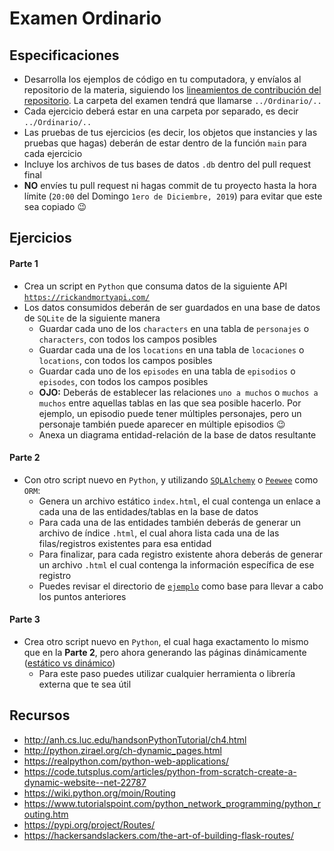# Examen Ordinario

## Especificaciones

* Desarrolla los ejemplos de código en tu computadora, y envíalos al repositorio de la materia, siguiendo los [lineamientos de contribución del repositorio](https://github.com/AnhellO/DAS_Sistemas#contributing). La carpeta del examen tendrá que llamarse `../Ordinario/..`
* Cada ejercicio deberá estar en una carpeta por separado, es decir `../Ordinario/..`
* Las pruebas de tus ejercicios (es decir, los objetos que instancies y las pruebas que hagas) deberán de estar dentro de la función `main` para cada ejercicio
* Incluye los archivos de tus bases de datos `.db` dentro del pull request final
* **NO** envíes tu pull request ni hagas commit de tu proyecto hasta la hora límite (`20:00` del Domingo `1ero de Diciembre, 2019`) para evitar que este sea copiado :wink:

## Ejercicios

#### Parte 1

* Crea un script en `Python` que consuma datos de la siguiente API [`https://rickandmortyapi.com/`](https://rickandmortyapi.com/)
* Los datos consumidos deberán de ser guardados en una base de datos de `SQLite` de la siguiente manera
  * Guardar cada uno de los `characters` en una tabla de `personajes` o `characters`, con todos los campos posibles
  * Guardar cada una de los `locations` en una tabla de `locaciones` o `locations`, con todos los campos posibles
  * Guardar cada uno de los `episodes` en una tabla de `episodios` o `episodes`, con todos los campos posibles
  * **OJO:** Deberás de establecer las relaciones `uno a muchos` o `muchos a muchos` entre aquellas tablas en las que sea posible hacerlo. Por ejemplo, un episodio puede tener múltiples personajes, pero un personaje también puede aparecer en múltiple episodios :wink:
  * Anexa un diagrama entidad-relación de la base de datos resultante

#### Parte 2

* Con otro script nuevo en `Python`, y utilizando [`SQLAlchemy`](https://github.com/sqlalchemy/sqlalchemy) o [`Peewee`](https://github.com/coleifer/peewee) como `ORM`:
  * Genera un archivo estático `index.html`, el cual contenga un enlace a cada una de las entidades/tablas en la base de datos
  * Para cada una de las entidades también deberás de generar un archivo de índice `.html`, el cual ahora lista cada una de las filas/registros existentes para esa entidad
  * Para finalizar, para cada registro existente ahora deberás de generar un archivo `.html` el cual contenga la información específica de ese registro
  * Puedes revisar el directorio de [`ejemplo`](ejemplo/) como base para llevar a cabo los puntos anteriores

#### Parte 3

* Crea otro script nuevo en `Python`, el cual haga exactamento lo mismo que en la **Parte 2**, pero ahora generando las páginas dinámicamente ([estático vs dinámico](http://cefire.edu.gva.es/file.php/1/Comunicacion_y_apertura/B3_PaginaWeb/pgina_web_esttica_vs_dinmica.html))
  * Para este paso puedes utilizar cualquier herramienta o librería externa que te sea útil

## Recursos

* http://anh.cs.luc.edu/handsonPythonTutorial/ch4.html
* http://python.zirael.org/ch-dynamic_pages.html
* https://realpython.com/python-web-applications/
* https://code.tutsplus.com/articles/python-from-scratch-create-a-dynamic-website--net-22787
* https://wiki.python.org/moin/Routing
* https://www.tutorialspoint.com/python_network_programming/python_routing.htm
* https://pypi.org/project/Routes/
* https://hackersandslackers.com/the-art-of-building-flask-routes/